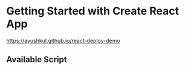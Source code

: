# Getting Started with Create React App

https://ayushkul.github.io/react-deploy-demo

## Available Script
